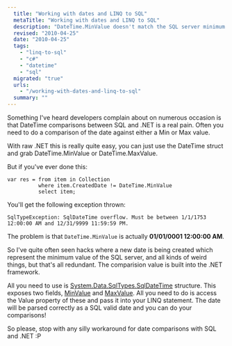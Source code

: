 ```yaml
---
  title: "Working with dates and LINQ to SQL"
  metaTitle: "Working with dates and LINQ to SQL"
  description: "DateTime.MinValue doesn't match the SQL server minimum date. So how do you deal with it using LINQ to SQL?"
  revised: "2010-04-25"
  date: "2010-04-25"
  tags: 
    - "linq-to-sql"
    - "c#"
    - "datetime"
    - "sql"
  migrated: "true"
  urls: 
    - "/working-with-dates-and-linq-to-sql"
  summary: ""
---
```

Something I've heard developers complain about on numerous occasion is that DateTime comparisons between SQL and .NET is a real pain. Often you need to do a comparison of the date against either a Min or Max value.

With raw .NET this is really quite easy, you can just use the DateTime struct and grab DateTime.MinValue or DateTime.MaxValue.

But if you've ever done this:

    var res = from item in Collection 
              where item.CreatedDate != DateTime.MinValue 
              select item;

You'll get the following exception thrown:

    SqlTypeException: SqlDateTime overflow. Must be between 1/1/1753 12:00:00 AM and 12/31/9999 11:59:59 PM.

The problem is that `DateTime.MinValue` is actually **01/01/0001 12:00:00 AM**.

So I've quite often seen hacks where a new date is being created which represent the minimum value of the SQL server, and all kinds of weird things, but that's all redundant.
The comparision value is built into the .NET framework.

All you need to use is [System.Data.SqlTypes.SqlDateTime][1] structure. This exposes two fields, [MinValue][2] and [MaxValue][3]. All you need to do is access the Value property of these and pass it into your LINQ statement.
The date will be parsed correctly as a SQL valid date and you can do your comparisons!

So please, stop with any silly workaround for date comparisons with SQL and .NET :P


  [1]: http://msdn.microsoft.com/en-us/library/system.data.sqltypes.sqldatetime.aspx
  [2]: http://msdn.microsoft.com/en-us/library/system.data.sqltypes.sqldatetime.minvalue.aspx
  [3]: http://msdn.microsoft.com/en-us/library/system.data.sqltypes.sqldatetime.maxvalue.aspx